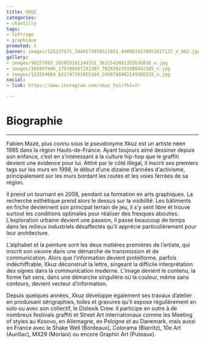 ```yaml
---
title: XKUZ
categories:
- chantilly
tags:
- lettrage
- graphique
promoted: 1
banner: images/125237571_3449173978511651_4409633170053817137_n_002.jpg
gallery:
- images/96157893_265955101249351_3631542681355636016_n.jpg
- images/105937986_175786587242307_7826592783308442105_n.jpg
- images/122554084_621747301855104_2498748082149386315_n.jpg
social:
- link: https://www.instagram.com/xkuz_toi/?hl=fr

---
```

# Biographie

***

Fabien Mazé, plus connu sous le pseudonyme Xkuz est un artiste néen 1985 dans la région Hauts-de-France. Ayant toujours aimé dessiner depuis son enfance, c’est en s’intéressant à la culture hip-hop que le graffiti devient une évidence pour lui. Attiré par le côté illégal, il inscrit ses premiers tags sur les murs en 1998, le début d’une dizaine d’années d’activisme, principalement sur les murs bordant les routes et les voies ferrées de sa région.

Il prend un tournant en 2008, pendant sa formation en arts graphiques. La recherche esthétique prend alors le dessus sur la visibilité. Les bâtiments en friche deviennent son principal terrain de jeu, il s’y sent libre et trouve surtout les conditions optimales pour réaliser des fresques abouties. L’exploration urbaine devient une passion, il passe beaucoup de temps dans les milieux industriels désaffectés qu’il apprécie particulièrement pour leur architecture.

L’alphabet et la peinture sont les deux matières premières de l’artiste, qui inscrit son oeuvre dans une démarche de transmission et de communication. Alors que l’information devient protéiforme, parfois indéchiffrable, Xkuz déconstruit la lettre, singeant la difficile interprétation des signes dans la communication moderne. L’image devient le contenu, la forme fait sens, dans une démarche singulière où la couleur, même sans contours, devient vecteur d’information.

Depuis quelques années, Xkuz développe également ses travaux d’atelier en produisant sérigraphies, toiles et gravures qu’il expose régulièrement en solo ou avec son collectif, le Dislexik Crew. Il participe en outre à de nombreux festivals graffiti et Street Art internationaux comme les Meeting of styles au Kosovo, en Allemagne, en Pologne et au Danemark, mais aussi en France avec le Shake Well (Bordeaux), Colorama (Biarritz), 10e Art (Aurillac), MX29 (Morlaix) ou encore Graphic Art (Puteaux).